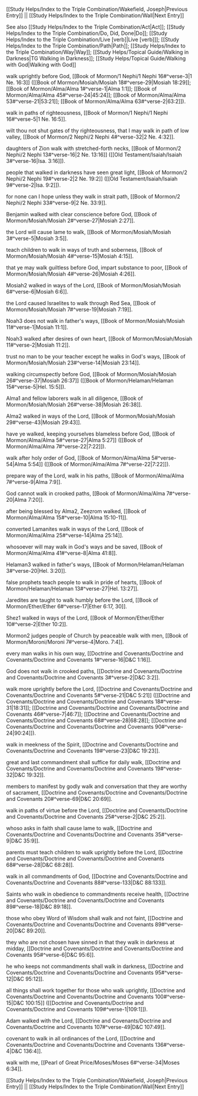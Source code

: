 [[Study Helps/Index to the Triple Combination/Wakefield, Joseph|Previous Entry]]  ||  [[Study Helps/Index to the Triple Combination/Wall|Next Entry]]

 See also [[Study Helps/Index to the Triple Combination/Act|Act]]; [[Study Helps/Index to the Triple Combination/Do, Did, Done|Do]]; [[Study Helps/Index to the Triple Combination/Live [verb]|Live [verb]]]; [[Study Helps/Index to the Triple Combination/Path|Path]]; [[Study Helps/Index to the Triple Combination/Way|Way]]; [[Study Helps/Topical Guide/Walking in Darkness|TG Walking in Darkness]]; [[Study Helps/Topical Guide/Walking with God|Walking with God]]

 walk uprightly before God, [[Book of Mormon/1 Nephi/1 Nephi 16#^verse-3|1 Ne. 16:3]] ([[Book of Mormon/Mosiah/Mosiah 18#^verse-29|Mosiah 18:29]]; [[Book of Mormon/Alma/Alma 1#^verse-1|Alma 1:1]]; [[Book of Mormon/Alma/Alma 45#^verse-24|45:24]]; [[Book of Mormon/Alma/Alma 53#^verse-21|53:21]]; [[Book of Mormon/Alma/Alma 63#^verse-2|63:2]]).

 walk in paths of righteousness, [[Book of Mormon/1 Nephi/1 Nephi 16#^verse-5|1 Ne. 16:5]].

 wilt thou not shut gates of thy righteousness, that I may walk in path of low valley, [[Book of Mormon/2 Nephi/2 Nephi 4#^verse-32|2 Ne. 4:32]].

 daughters of Zion walk with stretched-forth necks, [[Book of Mormon/2 Nephi/2 Nephi 13#^verse-16|2 Ne. 13:16]] ([[Old Testament/Isaiah/Isaiah 3#^verse-16|Isa. 3:16]]).

 people that walked in darkness have seen great light, [[Book of Mormon/2 Nephi/2 Nephi 19#^verse-2|2 Ne. 19:2]] ([[Old Testament/Isaiah/Isaiah 9#^verse-2|Isa. 9:2]]).

 for none can I hope unless they walk in strait path, [[Book of Mormon/2 Nephi/2 Nephi 33#^verse-9|2 Ne. 33:9]].

 Benjamin walked with clear conscience before God, [[Book of Mormon/Mosiah/Mosiah 2#^verse-27|Mosiah 2:27]].

 the Lord will cause lame to walk, [[Book of Mormon/Mosiah/Mosiah 3#^verse-5|Mosiah 3:5]].

 teach children to walk in ways of truth and soberness, [[Book of Mormon/Mosiah/Mosiah 4#^verse-15|Mosiah 4:15]].

 that ye may walk guiltless before God, impart substance to poor, [[Book of Mormon/Mosiah/Mosiah 4#^verse-26|Mosiah 4:26]].

 Mosiah2 walked in ways of the Lord, [[Book of Mormon/Mosiah/Mosiah 6#^verse-6|Mosiah 6:6]].

 the Lord caused Israelites to walk through Red Sea, [[Book of Mormon/Mosiah/Mosiah 7#^verse-19|Mosiah 7:19]].

 Noah3 does not walk in father's ways, [[Book of Mormon/Mosiah/Mosiah 11#^verse-1|Mosiah 11:1]].

 Noah3 walked after desires of own heart, [[Book of Mormon/Mosiah/Mosiah 11#^verse-2|Mosiah 11:2]].

 trust no man to be your teacher except he walks in God's ways, [[Book of Mormon/Mosiah/Mosiah 23#^verse-14|Mosiah 23:14]].

 walking circumspectly before God, [[Book of Mormon/Mosiah/Mosiah 26#^verse-37|Mosiah 26:37]] ([[Book of Mormon/Helaman/Helaman 15#^verse-5|Hel. 15:5]]).

 Alma1 and fellow laborers walk in all diligence, [[Book of Mormon/Mosiah/Mosiah 26#^verse-38|Mosiah 26:38]].

 Alma2 walked in ways of the Lord, [[Book of Mormon/Mosiah/Mosiah 29#^verse-43|Mosiah 29:43]].

 have ye walked, keeping yourselves blameless before God, [[Book of Mormon/Alma/Alma 5#^verse-27|Alma 5:27]] ([[Book of Mormon/Alma/Alma 7#^verse-22|7:22]]).

 walk after holy order of God, [[Book of Mormon/Alma/Alma 5#^verse-54|Alma 5:54]] ([[Book of Mormon/Alma/Alma 7#^verse-22|7:22]]).

 prepare way of the Lord, walk in his paths, [[Book of Mormon/Alma/Alma 7#^verse-9|Alma 7:9]].

 God cannot walk in crooked paths, [[Book of Mormon/Alma/Alma 7#^verse-20|Alma 7:20]].

 after being blessed by Alma2, Zeezrom walked, [[Book of Mormon/Alma/Alma 15#^verse-10|Alma 15:10-11]].

 converted Lamanites walk in ways of the Lord, [[Book of Mormon/Alma/Alma 25#^verse-14|Alma 25:14]].

 whosoever will may walk in God's ways and be saved, [[Book of Mormon/Alma/Alma 41#^verse-8|Alma 41:8]].

 Helaman3 walked in father's ways, [[Book of Mormon/Helaman/Helaman 3#^verse-20|Hel. 3:20]].

 false prophets teach people to walk in pride of hearts, [[Book of Mormon/Helaman/Helaman 13#^verse-27|Hel. 13:27]].

 Jaredites are taught to walk humbly before the Lord, [[Book of Mormon/Ether/Ether 6#^verse-17|Ether 6:17, 30]].

 Shez1 walked in ways of the Lord, [[Book of Mormon/Ether/Ether 10#^verse-2|Ether 10:2]].

 Mormon2 judges people of Church by peaceable walk with men, [[Book of Mormon/Moroni/Moroni 7#^verse-4|Moro. 7:4]].

 every man walks in his own way, [[Doctrine and Covenants/Doctrine and Covenants/Doctrine and Covenants 1#^verse-16|D&C 1:16]].

 God does not walk in crooked paths, [[Doctrine and Covenants/Doctrine and Covenants/Doctrine and Covenants 3#^verse-2|D&C 3:2]].

 walk more uprightly before the Lord, [[Doctrine and Covenants/Doctrine and Covenants/Doctrine and Covenants 5#^verse-21|D&C 5:21]] ([[Doctrine and Covenants/Doctrine and Covenants/Doctrine and Covenants 18#^verse-31|18:31]]; [[Doctrine and Covenants/Doctrine and Covenants/Doctrine and Covenants 46#^verse-7|46:7]]; [[Doctrine and Covenants/Doctrine and Covenants/Doctrine and Covenants 68#^verse-28|68:28]]; [[Doctrine and Covenants/Doctrine and Covenants/Doctrine and Covenants 90#^verse-24|90:24]]).

 walk in meekness of the Spirit, [[Doctrine and Covenants/Doctrine and Covenants/Doctrine and Covenants 19#^verse-23|D&C 19:23]].

 great and last commandment shall suffice for daily walk, [[Doctrine and Covenants/Doctrine and Covenants/Doctrine and Covenants 19#^verse-32|D&C 19:32]].

 members to manifest by godly walk and conversation that they are worthy of sacrament, [[Doctrine and Covenants/Doctrine and Covenants/Doctrine and Covenants 20#^verse-69|D&C 20:69]].

 walk in paths of virtue before the Lord, [[Doctrine and Covenants/Doctrine and Covenants/Doctrine and Covenants 25#^verse-2|D&C 25:2]].

 whoso asks in faith shall cause lame to walk, [[Doctrine and Covenants/Doctrine and Covenants/Doctrine and Covenants 35#^verse-9|D&C 35:9]].

 parents must teach children to walk uprightly before the Lord, [[Doctrine and Covenants/Doctrine and Covenants/Doctrine and Covenants 68#^verse-28|D&C 68:28]].

 walk in all commandments of God, [[Doctrine and Covenants/Doctrine and Covenants/Doctrine and Covenants 88#^verse-133|D&C 88:133]].

 Saints who walk in obedience to commandments receive health, [[Doctrine and Covenants/Doctrine and Covenants/Doctrine and Covenants 89#^verse-18|D&C 89:18]].

 those who obey Word of Wisdom shall walk and not faint, [[Doctrine and Covenants/Doctrine and Covenants/Doctrine and Covenants 89#^verse-20|D&C 89:20]].

 they who are not chosen have sinned in that they walk in darkness at midday, [[Doctrine and Covenants/Doctrine and Covenants/Doctrine and Covenants 95#^verse-6|D&C 95:6]].

 he who keeps not commandments shall walk in darkness, [[Doctrine and Covenants/Doctrine and Covenants/Doctrine and Covenants 95#^verse-12|D&C 95:12]].

 all things shall work together for those who walk uprightly, [[Doctrine and Covenants/Doctrine and Covenants/Doctrine and Covenants 100#^verse-15|D&C 100:15]] ([[Doctrine and Covenants/Doctrine and Covenants/Doctrine and Covenants 109#^verse-1|109:1]]).

 Adam walked with the Lord, [[Doctrine and Covenants/Doctrine and Covenants/Doctrine and Covenants 107#^verse-49|D&C 107:49]].

 covenant to walk in all ordinances of the Lord, [[Doctrine and Covenants/Doctrine and Covenants/Doctrine and Covenants 136#^verse-4|D&C 136:4]].

 walk with me, [[Pearl of Great Price/Moses/Moses 6#^verse-34|Moses 6:34]].

[[Study Helps/Index to the Triple Combination/Wakefield, Joseph|Previous Entry]]  ||  [[Study Helps/Index to the Triple Combination/Wall|Next Entry]]
